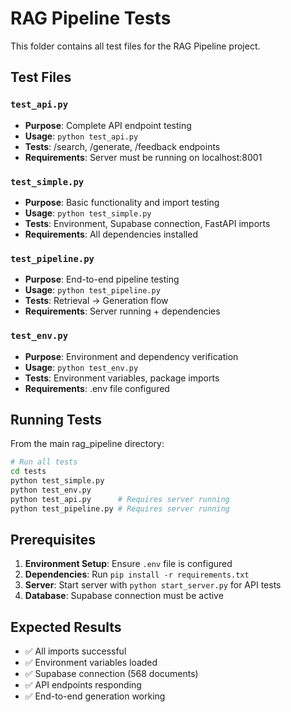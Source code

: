 # RAG Pipeline Tests

This folder contains all test files for the RAG Pipeline project.

## Test Files

### `test_api.py`
- **Purpose**: Complete API endpoint testing
- **Usage**: `python test_api.py`
- **Tests**: /search, /generate, /feedback endpoints
- **Requirements**: Server must be running on localhost:8001

### `test_simple.py` 
- **Purpose**: Basic functionality and import testing
- **Usage**: `python test_simple.py`
- **Tests**: Environment, Supabase connection, FastAPI imports
- **Requirements**: All dependencies installed

### `test_pipeline.py`
- **Purpose**: End-to-end pipeline testing
- **Usage**: `python test_pipeline.py`
- **Tests**: Retrieval → Generation flow
- **Requirements**: Server running + dependencies

### `test_env.py`
- **Purpose**: Environment and dependency verification
- **Usage**: `python test_env.py`
- **Tests**: Environment variables, package imports
- **Requirements**: .env file configured

## Running Tests

From the main rag_pipeline directory:

```bash
# Run all tests
cd tests
python test_simple.py
python test_env.py
python test_api.py      # Requires server running
python test_pipeline.py # Requires server running
```

## Prerequisites

1. **Environment Setup**: Ensure `.env` file is configured
2. **Dependencies**: Run `pip install -r requirements.txt`
3. **Server**: Start server with `python start_server.py` for API tests
4. **Database**: Supabase connection must be active

## Expected Results

- ✅ All imports successful
- ✅ Environment variables loaded
- ✅ Supabase connection (568 documents)
- ✅ API endpoints responding
- ✅ End-to-end generation working
